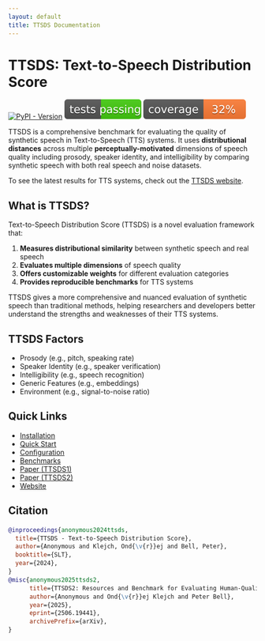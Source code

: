 ```yaml
---
layout: default
title: TTSDS Documentation
---
```


# TTSDS: Text-to-Speech Distribution Score

[![PyPI - Version](https://img.shields.io/pypi/v/ttsds.svg)](https://pypi.org/project/ttsds)
[![Tests](assets/img/tests.svg)](https://github.com/ttsds/ttsds/actions)
[![Coverage](assets/img/coverage.svg)](https://github.com/ttsds/ttsds/actions)

TTSDS is a comprehensive benchmark for evaluating the quality of synthetic speech in Text-to-Speech (TTS) systems. It uses **distributional distances** across multiple **perceptually-motivated** dimensions of speech quality including prosody, speaker identity, and intelligibility by comparing synthetic speech with both real speech and noise datasets.

To see the latest results for TTS systems, check out the [TTSDS website](https://anonymous-benchmark.com).

## What is TTSDS?

Text-to-Speech Distribution Score (TTSDS) is a novel evaluation framework that:

1. **Measures distributional similarity** between synthetic speech and real speech
2. **Evaluates multiple dimensions** of speech quality
3. **Offers customizable weights** for different evaluation categories
4. **Provides reproducible benchmarks** for TTS systems

TTSDS gives a more comprehensive and nuanced evaluation of synthetic speech than traditional methods, helping researchers and developers better understand the strengths and weaknesses of their TTS systems.

## TTSDS Factors

- Prosody (e.g., pitch, speaking rate)
- Speaker Identity (e.g., speaker verification)
- Intelligibility (e.g., speech recognition)
- Generic Features (e.g., embeddings)
- Environment (e.g., signal-to-noise ratio)

## Quick Links

- [Installation](user-guide/installation.md)
- [Quick Start](user-guide/quickstart.md)
- [Configuration](user-guide/configuration.md)
- [Benchmarks](reference/benchmarks.md)
- [Paper (TTSDS1)](https://arxiv.org/abs/2407.12707)
- [Paper (TTSDS2)](https://arxiv.org/abs/2506.19441)
- [Website](https://anonymous-benchmark.com)

## Citation

```bibtex
@inproceedings{anonymous2024ttsds,
  title={TTSDS - Text-to-Speech Distribution Score},
  author={Anonymous and Klejch, Ond{\v{r}}ej and Bell, Peter},
  booktitle={SLT},
  year={2024},
}
@misc{anonymous2025ttsds2,
      title={TTSDS2: Resources and Benchmark for Evaluating Human-Quality Text to Speech Systems}, 
      author={Anonymous and Ond{\v{r}}ej Klejch and Peter Bell},
      year={2025},
      eprint={2506.19441},
      archivePrefix={arXiv},
}
``` 